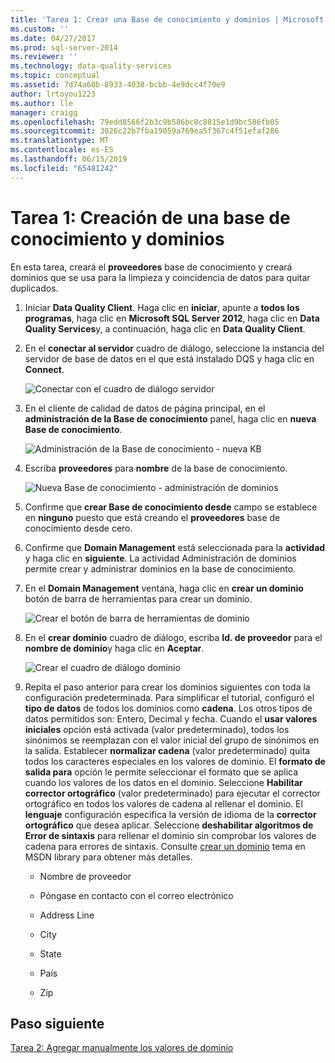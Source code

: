 ```yaml
---
title: 'Tarea 1: Crear una Base de conocimiento y dominios | Microsoft Docs'
ms.custom: ''
ms.date: 04/27/2017
ms.prod: sql-server-2014
ms.reviewer: ''
ms.technology: data-quality-services
ms.topic: conceptual
ms.assetid: 7d74a60b-8933-4038-bcbb-4e9dcc4f70e9
author: lrtoyou1223
ms.author: lle
manager: craigg
ms.openlocfilehash: 79edd8566f2b3c9b586bc8c8815e1d9bc586fb05
ms.sourcegitcommit: 3026c22b7fba19059a769ea5f367c4f51efaf286
ms.translationtype: MT
ms.contentlocale: es-ES
ms.lasthandoff: 06/15/2019
ms.locfileid: "65481242"
---
```

# <a name="task-1-creating-a-knowledge-base-and-domains"></a>Tarea 1: Creación de una base de conocimiento y dominios
  En esta tarea, creará el **proveedores** base de conocimiento y creará dominios que se usa para la limpieza y coincidencia de datos para quitar duplicados.  
  
1.  Iniciar **Data Quality Client**. Haga clic en **iniciar**, apunte a **todos los programas**, haga clic en **Microsoft SQL Server 2012**, haga clic en **Data Quality Services**y, a continuación, haga clic en  **Data Quality Client**.  
  
2.  En el **conectar al servidor** cuadro de diálogo, seleccione la instancia del servidor de base de datos en el que está instalado DQS y haga clic en **Connect**.  
  
     ![Conectar con el cuadro de diálogo servidor](../../2014/tutorials/media/et-creatingaknowledgebaseanddomains-01.jpg "conectarse al cuadro de diálogo de servidor")  
  
3.  En el cliente de calidad de datos de página principal, en el **administración de la Base de conocimiento** panel, haga clic en **nueva Base de conocimiento**.  
  
     ![Administración de la Base de conocimiento - nueva KB](../../2014/tutorials/media/et-creatingaknowledgebaseanddomains-02.jpg "administración de la Base de conocimiento - nueva KB")  
  
4.  Escriba **proveedores** para **nombre** de la base de conocimiento.  
  
     ![Nueva Base de conocimiento - administración de dominios](../../2014/tutorials/media/et-creatingaknowledgebaseanddomains-03.jpg "nueva Knowledge Base - administración de dominios")  
  
5.  Confirme que **crear Base de conocimiento desde** campo se establece en **ninguno** puesto que está creando el **proveedores** base de conocimiento desde cero.  
  
6.  Confirme que **Domain Management** está seleccionada para la **actividad** y haga clic en **siguiente**. La actividad Administración de dominios permite crear y administrar dominios en la base de conocimiento.  
  
7.  En el **Domain Management** ventana, haga clic en **crear un dominio** botón de barra de herramientas para crear un dominio.  
  
     ![Crear el botón de barra de herramientas de dominio](../../2014/tutorials/media/et-creatingaknowledgebaseanddomains-04.jpg "crear el botón de barra de herramientas de dominio")  
  
8.  En el **crear dominio** cuadro de diálogo, escriba **Id. de proveedor** para el **nombre de dominio**y haga clic en **Aceptar**.  
  
     ![Crear el cuadro de diálogo dominio](../../2014/tutorials/media/et-creatingaknowledgebaseanddomains-05.jpg "crear el cuadro de diálogo dominio")  
  
9. Repita el paso anterior para crear los dominios siguientes con toda la configuración predeterminada. Para simplificar el tutorial, configuró el **tipo de datos** de todos los dominios como **cadena**. Los otros tipos de datos permitidos son: Entero, Decimal y fecha. Cuando el **usar valores iniciales** opción está activada (valor predeterminado), todos los sinónimos se reemplazan con el valor inicial del grupo de sinónimos en la salida. Establecer **normalizar cadena** (valor predeterminado) quita todos los caracteres especiales en los valores de dominio. El **formato de salida para** opción le permite seleccionar el formato que se aplica cuando los valores de los datos en el dominio. Seleccione **Habilitar corrector ortográfico** (valor predeterminado) para ejecutar el corrector ortográfico en todos los valores de cadena al rellenar el dominio. El **lenguaje** configuración especifica la versión de idioma de la **corrector ortográfico** que desea aplicar. Seleccione **deshabilitar algoritmos de Error de sintaxis** para rellenar el dominio sin comprobar los valores de cadena para errores de sintaxis. Consulte [crear un dominio](https://msdn.microsoft.com/library/hh510401.aspx) tema en MSDN library para obtener más detalles.  
  
    -   Nombre de proveedor  
  
    -   Póngase en contacto con el correo electrónico  
  
    -   Address Line  
  
    -   City  
  
    -   State  
  
    -   País  
  
    -   Zip  
  
## <a name="next-step"></a>Paso siguiente  
 [Tarea 2: Agregar manualmente los valores de dominio](../../2014/tutorials/task-2-adding-domain-values-manually.md)  
  
  
